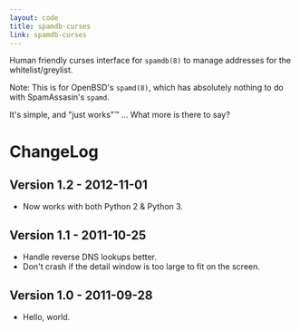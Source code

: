 ```yaml
---
layout: code
title: spamdb-curses
link: spamdb-curses
---
```


Human friendly curses interface for `spamdb(8)` to manage addresses for the
whitelist/greylist.

Note: This is for OpenBSD's `spamd(8)`, which has absolutely nothing to do with
SpamAssasin's `spamd`.

It's simple, and "just works"™ ... What more is there to say?

ChangeLog
=========

Version 1.2 - 2012-11-01
------------------------
- Now works with both Python 2 & Python 3.

Version 1.1 - 2011-10-25
------------------------
- Handle reverse DNS lookups better.
- Don't crash if the detail window is too large to fit on the screen.

Version 1.0 - 2011-09-28
------------------------
- Hello, world.
